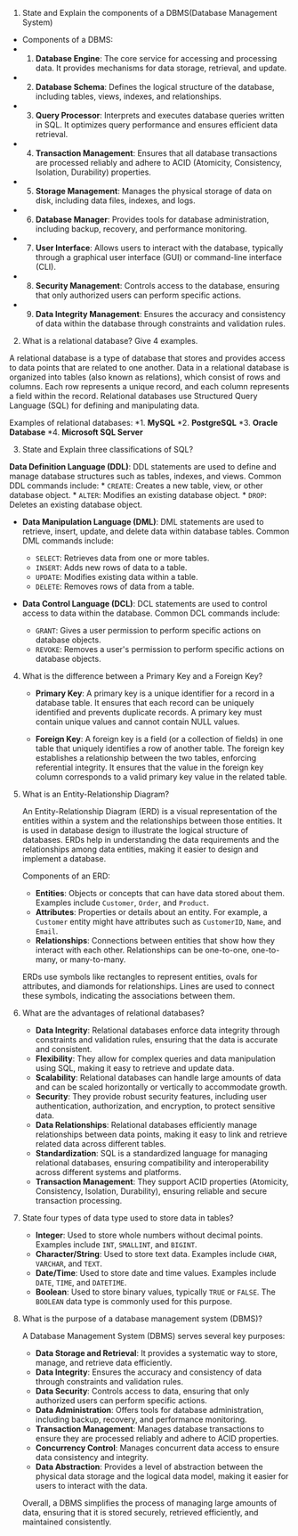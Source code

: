 1. State and Explain the components of a DBMS(Database Management System)
* Components of a DBMS:
 * 1. **Database Engine**: The core service for accessing and processing data. It provides mechanisms for data storage, retrieval, and update.
 * 2. **Database Schema**: Defines the logical structure of the database, including tables, views, indexes, and relationships.
 * 3. **Query Processor**: Interprets and executes database queries written in SQL. It optimizes query performance and ensures efficient data retrieval.
 * 4. **Transaction Management**: Ensures that all database transactions are processed reliably and adhere to ACID (Atomicity, Consistency, Isolation, Durability) properties.
 * 5. **Storage Management**: Manages the physical storage of data on disk, including data files, indexes, and logs.
 * 6. **Database Manager**: Provides tools for database administration, including backup, recovery, and performance monitoring.
 * 7. **User Interface**: Allows users to interact with the database, typically through a graphical user interface (GUI) or command-line interface (CLI).
 * 8. **Security Management**: Controls access to the database, ensuring that only authorized users can perform specific actions.
 * 9. **Data Integrity Management**: Ensures the accuracy and consistency of data within the database through constraints and validation rules.

2. What is a relational database? Give 4 examples.

A relational database is a type of database that stores and provides access to data points that are related to one another. Data in a relational database is organized into tables (also known as relations), which consist of rows and columns. Each row represents a unique record, and each column represents a field within the record. Relational databases use Structured Query Language (SQL) for defining and manipulating data.

Examples of relational databases:
*1. **MySQL**
*2. **PostgreSQL**
*3. **Oracle Database**
*4. **Microsoft SQL Server**



3. State and Explain three classifications of SQL?

**Data Definition Language (DDL)**: DDL statements are used to define and manage database structures such as tables, indexes, and views. Common DDL commands include:
    * `CREATE`: Creates a new table, view, or other database object.
    * `ALTER`: Modifies an existing database object.
    * `DROP`: Deletes an existing database object.

* **Data Manipulation Language (DML)**: DML statements are used to retrieve, insert, update, and delete data within database tables. Common DML commands include:
    * `SELECT`: Retrieves data from one or more tables.
    * `INSERT`: Adds new rows of data to a table.
    * `UPDATE`: Modifies existing data within a table.
    * `DELETE`: Removes rows of data from a table.

* **Data Control Language (DCL)**: DCL statements are used to control access to data within the database. Common DCL commands include:
    * `GRANT`: Gives a user permission to perform specific actions on database objects.
    * `REVOKE`: Removes a user's permission to perform specific actions on database objects.
    
4. What is the difference between a Primary Key and a Foreign Key?

    * **Primary Key**: A primary key is a unique identifier for a record in a database table. It ensures that each record can be uniquely identified and prevents duplicate records. A primary key must contain unique values and cannot contain NULL values.

    * **Foreign Key**: A foreign key is a field (or a collection of fields) in one table that uniquely identifies a row of another table. The foreign key establishes a relationship between the two tables, enforcing referential integrity. It ensures that the value in the foreign key column corresponds to a valid primary key value in the related table.

5. What is an Entity-Relationship Diagram?

    An Entity-Relationship Diagram (ERD) is a visual representation of the entities within a system and the relationships between those entities. It is used in database design to illustrate the logical structure of databases. ERDs help in understanding the data requirements and the relationships among data entities, making it easier to design and implement a database.

    Components of an ERD:
    * **Entities**: Objects or concepts that can have data stored about them. Examples include `Customer`, `Order`, and `Product`.
    * **Attributes**: Properties or details about an entity. For example, a `Customer` entity might have attributes such as `CustomerID`, `Name`, and `Email`.
    * **Relationships**: Connections between entities that show how they interact with each other. Relationships can be one-to-one, one-to-many, or many-to-many.

    ERDs use symbols like rectangles to represent entities, ovals for attributes, and diamonds for relationships. Lines are used to connect these symbols, indicating the associations between them.

6. What are the advantages of relational databases?

    * **Data Integrity**: Relational databases enforce data integrity through constraints and validation rules, ensuring that the data is accurate and consistent.
    * **Flexibility**: They allow for complex queries and data manipulation using SQL, making it easy to retrieve and update data.
    * **Scalability**: Relational databases can handle large amounts of data and can be scaled horizontally or vertically to accommodate growth.
    * **Security**: They provide robust security features, including user authentication, authorization, and encryption, to protect sensitive data.
    * **Data Relationships**: Relational databases efficiently manage relationships between data points, making it easy to link and retrieve related data across different tables.
    * **Standardization**: SQL is a standardized language for managing relational databases, ensuring compatibility and interoperability across different systems and platforms.
    * **Transaction Management**: They support ACID properties (Atomicity, Consistency, Isolation, Durability), ensuring reliable and secure transaction processing.

7. State four types of data type used to store data in tables?

    * **Integer**: Used to store whole numbers without decimal points. Examples include `INT`, `SMALLINT`, and `BIGINT`.
    * **Character/String**: Used to store text data. Examples include `CHAR`, `VARCHAR`, and `TEXT`.
    * **Date/Time**: Used to store date and time values. Examples include `DATE`, `TIME`, and `DATETIME`.
    * **Boolean**: Used to store binary values, typically `TRUE` or `FALSE`. The `BOOLEAN` data type is commonly used for this purpose.

8. What is the purpose of a database management system (DBMS)?

    A Database Management System (DBMS) serves several key purposes:

    * **Data Storage and Retrieval**: It provides a systematic way to store, manage, and retrieve data efficiently.
    * **Data Integrity**: Ensures the accuracy and consistency of data through constraints and validation rules.
    * **Data Security**: Controls access to data, ensuring that only authorized users can perform specific actions.
    * **Data Administration**: Offers tools for database administration, including backup, recovery, and performance monitoring.
    * **Transaction Management**: Manages database transactions to ensure they are processed reliably and adhere to ACID properties.
    * **Concurrency Control**: Manages concurrent data access to ensure data consistency and integrity.
    * **Data Abstraction**: Provides a level of abstraction between the physical data storage and the logical data model, making it easier for users to interact with the data.

    Overall, a DBMS simplifies the process of managing large amounts of data, ensuring that it is stored securely, retrieved efficiently, and maintained consistently.
